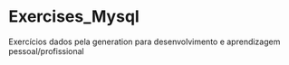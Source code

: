 # Exercises_Mysql
Exercícios dados pela generation para desenvolvimento e aprendizagem pessoal/profissional
